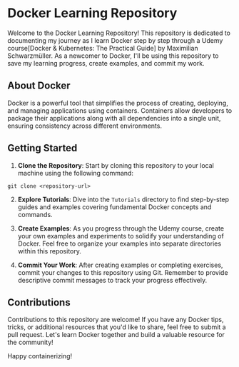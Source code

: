 # Docker Learning Repository

Welcome to the Docker Learning Repository! This repository is dedicated to documenting my journey as I learn Docker step by step through a Udemy course[Docker & Kubernetes: The Practical Guide] by Maximilian Schwarzmüller. As a newcomer to Docker, I'll be using this repository to save my learning progress, create examples, and commit my work.

## About Docker

Docker is a powerful tool that simplifies the process of creating, deploying, and managing applications using containers. Containers allow developers to package their applications along with all dependencies into a single unit, ensuring consistency across different environments.

## Getting Started

1. **Clone the Repository**: Start by cloning this repository to your local machine using the following command:

```
git clone <repository-url>
```

2. **Explore Tutorials**: Dive into the `Tutorials` directory to find step-by-step guides and examples covering fundamental Docker concepts and commands.

3. **Create Examples**: As you progress through the Udemy course, create your own examples and experiments to solidify your understanding of Docker. Feel free to organize your examples into separate directories within this repository.

4. **Commit Your Work**: After creating examples or completing exercises, commit your changes to this repository using Git. Remember to provide descriptive commit messages to track your progress effectively.

## Contributions

Contributions to this repository are welcome! If you have any Docker tips, tricks, or additional resources that you'd like to share, feel free to submit a pull request. Let's learn Docker together and build a valuable resource for the community!

Happy containerizing!

